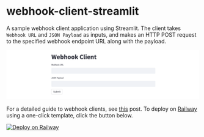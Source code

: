 # webhook-client-streamlit
A sample webhook client application using Streamlit. The client takes `Webhook URL` and `JSON Payload` as inputs, and makes an HTTP POST request to the specified webhook endpoint URL along with the payload. 

![webhook-client-streamlit](./webhook-client-streamlit.png)

For a detailed guide to webhook clients, see [this](https://alphasec.io/getting-started-with-webhooks-part-2-webhook-clients/) post. To deploy on [Railway](https://railway.app/?referralCode=alphasec) using a one-click template, click the button below.

[![Deploy on Railway](https://railway.app/button.svg)](https://railway.app/new/template/WJuLbj?referralCode=alphasec)
